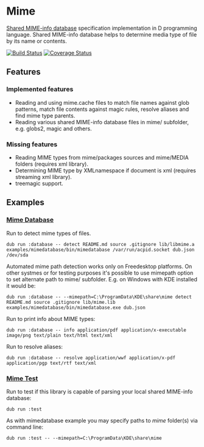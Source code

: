 # Mime

[Shared MIME-info database](https://www.freedesktop.org/wiki/Specifications/shared-mime-info-spec/) specification implementation in D programming language. Shared MIME-info database helps to determine media type of file by its name or contents.

[![Build Status](https://travis-ci.org/MyLittleRobo/mime.svg?branch=master)](https://travis-ci.org/MyLittleRobo/mime) [![Coverage Status](https://coveralls.io/repos/github/MyLittleRobo/mime/badge.svg?branch=master)](https://coveralls.io/github/MyLittleRobo/mime?branch=master)

## Features

### Implemented features

* Reading and using mime.cache files to match file names against glob patterns, match file contents against magic rules, resolve aliases and find mime type parents.
* Reading various shared MIME-info database files in mime/ subfolder, e.g. globs2, magic and others.

### Missing features

* Reading MIME types from mime/packages sources and mime/MEDIA folders (requires xml library).
* Determining MIME type by XMLnamespace if document is xml (requires streaming xml library).
* treemagic support.

## Examples
    
### [Mime Database](examples/database/source/app.d)

Run to detect mime types of files.

    dub run :database -- detect README.md source .gitignore lib/libmime.a examples/mimedatabase/bin/mimedatabase /var/run/acpid.socket dub.json /dev/sda
    
Automated mime path detection works only on Freedesktop platforms. On other systmes or for testing purposes it's possible to use mimepath option to set alternate path to mime/ subfolder. E.g. on Windows with KDE installed it would be:

    dub run :database -- --mimepath=C:\ProgramData\KDE\share\mime detect README.md source .gitignore lib/mime.lib examples/mimedatabase/bin/mimedatabase.exe dub.json
    
Run to print info about MIME types:

    dub run :database -- info application/pdf application/x-executable image/png text/plain text/html text/xml

Run to resolve aliases:

    dub run :database -- resolve application/wwf application/x-pdf application/pgp text/rtf text/xml
    
### [Mime Test](examples/test/source/app.d)

Run to test if this library is capable of parsing your local shared MIME-info database:

    dub run :test
    
As with mimedatabase example you may specify paths to *mime* folder(s) via command line:

    dub run :test -- --mimepath=C:\ProgramData\KDE\share\mime

